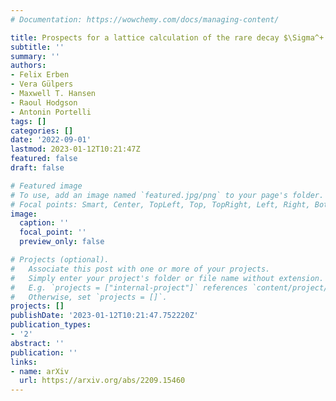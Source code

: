 ```yaml
---
# Documentation: https://wowchemy.com/docs/managing-content/

title: Prospects for a lattice calculation of the rare decay $\Sigma^+ \to p \ell^+ \ell^-$
subtitle: ''
summary: ''
authors:
- Felix Erben
- Vera Gülpers
- Maxwell T. Hansen
- Raoul Hodgson
- Antonin Portelli
tags: []
categories: []
date: '2022-09-01'
lastmod: 2023-01-12T10:21:47Z
featured: false
draft: false

# Featured image
# To use, add an image named `featured.jpg/png` to your page's folder.
# Focal points: Smart, Center, TopLeft, Top, TopRight, Left, Right, BottomLeft, Bottom, BottomRight.
image:
  caption: ''
  focal_point: ''
  preview_only: false

# Projects (optional).
#   Associate this post with one or more of your projects.
#   Simply enter your project's folder or file name without extension.
#   E.g. `projects = ["internal-project"]` references `content/project/deep-learning/index.md`.
#   Otherwise, set `projects = []`.
projects: []
publishDate: '2023-01-12T10:21:47.752220Z'
publication_types:
- '2'
abstract: ''
publication: ''
links:
- name: arXiv
  url: https://arxiv.org/abs/2209.15460
---
```

